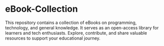 # eBook-Collection
This repository contains a collection of eBooks on programming, technology, and general knowledge. It serves as an open-access library for learners and tech enthusiasts. Explore, contribute, and share valuable resources to support your educational journey.
